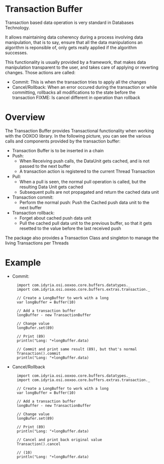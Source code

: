 Transaction Buffer
==========================


Transaction based data operation is very standard in Databases Technology.

It allows maintaining data coherency during a process involving data manipulation,
that is to say, ensure that all the data manipulations an algorithm is reponsible of, only gets really applied if the algorithm successes.

This functionality is usually provided by a framework, that makes data manipulation transparent to the user, and takes care of applying or reverting changes.
Those actions are called:

- Commit: This is when the transaction tries to apply all the changes
- Cancel/Rollback: When an error occured during the transaction or while committing, rollbacks all modifications to the state before the transaction
  FIXME: Is cancel different in operation than rollback

# Overview


The Transaction Buffer provides Transactional functionality when working with the OOXOO library.
In the following picture, you can see the various calls and components provided by the transaction buffer:



- Transaction Buffer is to be inserted in a chain
- Push:
	- When Receiving push calls, the DataUnit gets cached, and is not passed to the next buffer
	- A transaction action is registered to the current Thread Transaction
- Pull:
	- When a pull is seen, the normal pull operation is called, but the resulting Data Unit gets cached
	- Subsequent pulls are not propagated and return the cached data unit
- Transaction commit:
	- Perform the normal push: Push the Cached push data unit to the next buffer
- Transaction rollback:
	- Forget about cached push data unit
	- Pull the cached pull data unit to the previous buffer, so that it gets resetted to the value before the last received push

The package also provides a Transaction Class and singleton to manage the living Transactions per Threads

# Example

- Commit:


	
		import com.idyria.osi.ooxoo.core.buffers.datatypes._
		import com.idyria.osi.ooxoo.core.buffers.extras.transaction._

		// Create a LongBuffer to work with a long
		var longBuffer = Buffer(10)

		// Add a transaction buffer
		longBuffer - new TransactionBuffer

		// Change value
		longBufer.set(89)

		// Print (89)
		println("Long: "+longBuffer.data)

		// Commit and print same result (89), but that's normal
		Transaction().commit
		println("Long: "+longBuffer.data)


- Cancel/Rollback

		import com.idyria.osi.ooxoo.core.buffers.datatypes._
		import com.idyria.osi.ooxoo.core.buffers.extras.transaction._

		// Create a LongBuffer to work with a long
		var longBuffer = Buffer(10)

		// Add a transaction buffer
		longBuffer - new TransactionBuffer

		// Change value
		longBufer.set(89)

		// Print (89)
		println("Long: "+longBuffer.data)

		// Cancel and print back original value
		Transaction().cancel

		// (10)
		println("Long: "+longBuffer.data)
